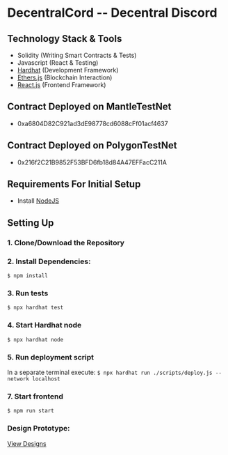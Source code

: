 # DecentralCord  -- Decentral Discord

## Technology Stack & Tools

- Solidity (Writing Smart Contracts & Tests)
- Javascript (React & Testing)
- [Hardhat](https://hardhat.org/) (Development Framework)
- [Ethers.js](https://docs.ethers.io/v5/) (Blockchain Interaction)
- [React.js](https://reactjs.org/) (Frontend Framework)

## Contract Deployed on MantleTestNet
- 0xa6804D82C921ad3dE98778cd6088cFf01acf4637

## Contract Deployed on PolygonTestNet
- 0x216f2C21B9852F53BFD6fb18d84A47EFFacC211A

## Requirements For Initial Setup
- Install [NodeJS](https://nodejs.org/en/)

## Setting Up
### 1. Clone/Download the Repository

### 2. Install Dependencies:
`$ npm install`

### 3. Run tests
`$ npx hardhat test`

### 4. Start Hardhat node
`$ npx hardhat node`

### 5. Run deployment script
In a separate terminal execute:
`$ npx hardhat run ./scripts/deploy.js --network localhost`

### 7. Start frontend
`$ npm run start`
### Design Prototype:
[View Designs](https://bit.ly/3k21JrT)
